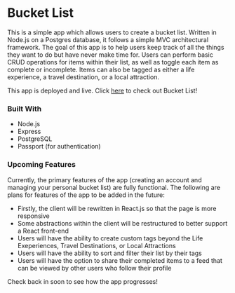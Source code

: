 # Bucket List

This is a simple app which allows users to create a bucket list. Written in Node.js on a Postgres database, it follows a simple MVC architectural framework. The goal of this app is to help users keep track of all the things they want to do but have never make time for. Users can perform basic CRUD operations for items within their list, as well as toggle each item as complete or incomplete. Items can also be tagged as either a life experience, a travel destination, or a local attraction.

This app is deployed and live. Click [here]() to check out Bucket List!

### Built With

* Node.js
* Express
* PostgreSQL
* Passport (for authentication)

### Upcoming Features

Currently, the primary features of the app (creating an account and managing your personal bucket list) are fully functional. The following are plans for features of the app to be added in the future:

* Firstly, the client will be rewritten in React.js so that the page is more responsive
* Some abstractions within the client will be restructured to better support a React front-end
* Users will have the ability to create custom tags beyond the Life Exeperiences, Travel Destinations, or Local Attractions
* Users will have the ability to sort and filter their list by their tags
* Users will have the option to share their completed items to a feed that can be viewed by other users who follow their profile

Check back in soon to see how the app progresses!
